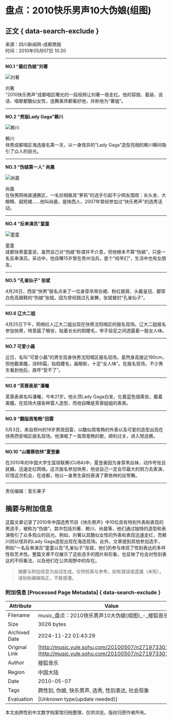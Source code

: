 # 盘点：2010快乐男声10大伪娘(组图)

## 正文 { data-search-exclude }


来源：四川新闻网-成都商报  
时间：2010年05月07日 10:20  

---

**NO.1 “最红伪娘”刘著**

![刘著](http://photocdn.sohu.com/20100507/Img271973302.jpg)  

刘著  
“2010快乐男声”成都唱区曝光的一段视频让刘著一夜走红。他的容貌、着装、说话、唱歌都酷似女性，连舞美师都看好他，并称他为“著姐”。  

---

**NO.2 “男版Lady Gaga”赖川**

![赖川](http://photocdn.sohu.com/20100507/Img271973303.jpg)  

赖川  
快男成都唱区海选报名第一天，以一身怪异的“Lady Gaga”造型亮相的赖川瞬间吸引了众人的目光。  

---

**NO.3 “伪娘第一人” 尚晨**

![尚晨](http://photocdn.sohu.com/20100507/Img271973304.jpg)  

尚晨  
在快男网络直通赛区，一名扮相极其“萝莉”的选手引起不少网友围观：长头发、大眼睛、超短裙……他叫尚晨，是陕西人，2007年曾经参加过“快乐男声”的选秀活动。  

---

**NO.4 “反串演员”童童**

![童童](http://photocdn.sohu.com/20100507/Img271973305.jpg)  

童童  
成都快男童童说，虽然自己对“伪娘”称谓并不介意，但他根本不算“伪娘”，只是一名反串演员。采访中，他自曝15岁曾在贵州当兵，是个“纯爷们”，生活中也有女朋友。  

---

**NO.5 “孔雀仙子” 张斌**

4月26日，西安“快男”报名点来了一位身穿吊带白裙、粉红披肩、头戴皇冠、脚穿白色高跟鞋的“伪娘”张斌。因为曾经跳过孔雀舞，张斌被封“孔雀仙子”。  

---

**NO.6 辽大二姐**

4月25日下午，网络红人辽大二姐出现在快男沈阳唱区的报名现场。辽大二姐报名参加快男，特意画了眼妆，贴着长长的假睫毛，举手投足之间透露着一股女人味。  

---

**NO.7 可爱小磊**

近日，名叫“可爱小磊”的男生现身快男沈阳唱区报名现场，虽然身高接近190cm，但他戴美瞳，涂BB霜，贴假睫毛，画眼影，十足“女人味”。在报名现场，不少男生看到他后，直呼“受不了”。  

---

**NO.8 “芙蓉表弟”潘曦**

芙蓉表弟名叫潘曦，今年21岁。他头顶Lady Gaga白发，化着蓝色烟熏妆，戴着美瞳，在现场大摆各种雷人造型，而他自曝是芙蓉姐姐的表弟。  

---

**NO.9 “翻版周笔畅”田雷**

5月3日，来自郑州的19岁男孩田雷，以酷似周笔畅的外表以及可爱的造型出现在快男西安唱区报名现场。他演唱了一首周笔畅的歌，顺利过关，进入预选赛。  

---

**NO.10 “山寨蔡依林”夏登豪**

在2010年的中国大学生篮球联赛(CUBA)中，夏登豪因为身穿黑丝袜，动作夸张且妩媚，迅速走红网络。这次报名参加快男，他说自己一定会尽最大的努力去表演，珍惜这次机会，在成都，他以一身男生装扮表演了蔡依林的丝带舞。  

---  

责任编辑：音乐果子  
<!-- tcd_original_link http://music.yule.sohu.com/20100507/n271973301.shtml -->
## 摘要与附加信息

<!-- tcd_abstract -->
这篇文章记录了2010年中国选秀节目《快乐男声》中10位具有特别外表和表现的男选手，被称为“伪娘”。其中包括刘著、赖川、尚晨等，他们通过独特的造型和表演吸引了众多观众的目光。例如，刘著以其酷似女性的外表和表现迅速走红，而赖川则以怪异的Lady Gaga造型出现在海选现场。此外，文章提到其他参加选手，例如“一名反串演员”童童以及“孔雀仙子”张斌，他们的参与体现了性别表达的多样性和艺术性。整篇文章不仅展示了这些选手的图片和形象，也反映了社会对性别表达的不同看法，以及他们在公共视野中的存在。
<!-- tcd_abstract_end -->

> 摘要与附加信息为自动生成，仅供检索与参考。如有错误或遗漏（未知），请协助编辑指正，不胜感激。

### 附加信息 [Processed Page Metadata] { data-search-exclude }

| Attribute       | Value                                  |
|-----------------|----------------------------------------|
| Filename        | music_盘点：2010快乐男声10大伪娘(组图)_-_搜狐音乐.md                             |
| Size            | 3026 bytes                           |
| Archived Date   | 2024-11-22 01:43:29                             |
| Original Link   | [http://music.yule.sohu.com/20100507/n271973301.shtml](http://music.yule.sohu.com/20100507/n271973301.shtml)                       |
| Author          | 搜狐音乐                               |
| Region          | 中国大陆                               |
| Date            | 2010-05-07                                 |
| Tags            | 跨性别, 伪娘, 快乐男声, 选秀, 性别表达, 社会现象                                 |
| Evaluation            | [Unknown type(update needed)]                                 |
<!-- tcd_table_end -->

本文由跨性别中文数字档案馆归档整理，仅供浏览。版权归原作者所有。
